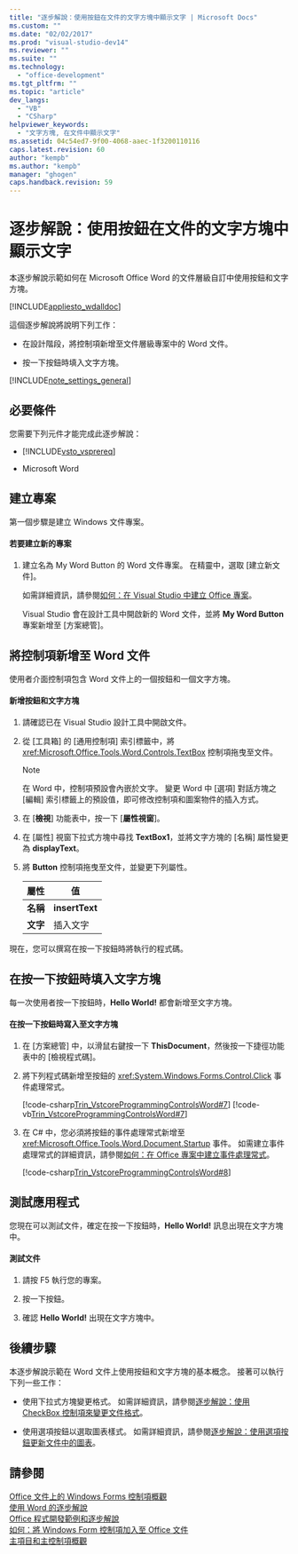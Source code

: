```yaml
---
title: "逐步解說：使用按鈕在文件的文字方塊中顯示文字 | Microsoft Docs"
ms.custom: ""
ms.date: "02/02/2017"
ms.prod: "visual-studio-dev14"
ms.reviewer: ""
ms.suite: ""
ms.technology: 
  - "office-development"
ms.tgt_pltfrm: ""
ms.topic: "article"
dev_langs: 
  - "VB"
  - "CSharp"
helpviewer_keywords: 
  - "文字方塊, 在文件中顯示文字"
ms.assetid: 04c54ed7-9f00-4068-aaec-1f3200110116
caps.latest.revision: 60
author: "kempb"
ms.author: "kempb"
manager: "ghogen"
caps.handback.revision: 59
---
```

# 逐步解說：使用按鈕在文件的文字方塊中顯示文字
  本逐步解說示範如何在 Microsoft Office Word 的文件層級自訂中使用按鈕和文字方塊。  
  
 [!INCLUDE[appliesto_wdalldoc](../vsto/includes/appliesto-wdalldoc-md.md)]  
  
 這個逐步解說將說明下列工作：  
  
-   在設計階段，將控制項新增至文件層級專案中的 Word 文件。  
  
-   按一下按鈕時填入文字方塊。  
  
 [!INCLUDE[note_settings_general](../sharepoint/includes/note-settings-general-md.md)]  
  
## 必要條件  
 您需要下列元件才能完成此逐步解說：  
  
-   [!INCLUDE[vsto_vsprereq](../vsto/includes/vsto-vsprereq-md.md)]  
  
-   Microsoft Word  
  
## 建立專案  
 第一個步驟是建立 Windows 文件專案。  
  
#### 若要建立新的專案  
  
1.  建立名為 My Word Button 的 Word 文件專案。  在精靈中，選取 \[建立新文件\]。  
  
     如需詳細資訊，請參閱[如何：在 Visual Studio 中建立 Office 專案](../vsto/how-to-create-office-projects-in-visual-studio.md)。  
  
     Visual Studio 會在設計工具中開啟新的 Word 文件，並將 **My Word Button** 專案新增至 \[方案總管\]。  
  
## 將控制項新增至 Word 文件  
 使用者介面控制項包含 Word 文件上的一個按鈕和一個文字方塊。  
  
#### 新增按鈕和文字方塊  
  
1.  請確認已在 Visual Studio 設計工具中開啟文件。  
  
2.  從 \[工具箱\] 的 \[通用控制項\] 索引標籤中，將 <xref:Microsoft.Office.Tools.Word.Controls.TextBox> 控制項拖曳至文件。  
  
    > [!NOTE]  
    >  在 Word 中，控制項預設會內嵌於文字。  變更 Word 中 \[選項\] 對話方塊之 \[編輯\] 索引標籤上的預設值，即可修改控制項和圖案物件的插入方式。  
  
3.  在 \[**檢視**\] 功能表中，按一下 \[**屬性視窗**\]。  
  
4.  在 \[屬性\] 視窗下拉式方塊中尋找 **TextBox1**，並將文字方塊的 \[名稱\] 屬性變更為 **displayText**。  
  
5.  將 **Button** 控制項拖曳至文件，並變更下列屬性。  
  
    |屬性|值|  
    |--------|-------|  
    |**名稱**|**insertText**|  
    |**文字**|插入文字|  
  
 現在，您可以撰寫在按一下按鈕時將執行的程式碼。  
  
## 在按一下按鈕時填入文字方塊  
 每一次使用者按一下按鈕時，**Hello World\!** 都會新增至文字方塊。  
  
#### 在按一下按鈕時寫入至文字方塊  
  
1.  在 \[方案總管\] 中，以滑鼠右鍵按一下 **ThisDocument**，然後按一下捷徑功能表中的 \[檢視程式碼\]。  
  
2.  將下列程式碼新增至按鈕的 <xref:System.Windows.Forms.Control.Click> 事件處理常式。  
  
     [!code-csharp[Trin_VstcoreProgrammingControlsWord#7](../snippets/csharp/VS_Snippets_OfficeSP/Trin_VstcoreProgrammingControlsWord/CS/ThisDocument.cs#7)]
     [!code-vb[Trin_VstcoreProgrammingControlsWord#7](../snippets/visualbasic/VS_Snippets_OfficeSP/Trin_VstcoreProgrammingControlsWord/VB/ThisDocument.vb#7)]  
  
3.  在 C\# 中，您必須將按鈕的事件處理常式新增至 <xref:Microsoft.Office.Tools.Word.Document.Startup> 事件。  如需建立事件處理常式的詳細資訊，請參閱[如何：在 Office 專案中建立事件處理常式](../vsto/how-to-create-event-handlers-in-office-projects.md)。  
  
     [!code-csharp[Trin_VstcoreProgrammingControlsWord#8](../snippets/csharp/VS_Snippets_OfficeSP/Trin_VstcoreProgrammingControlsWord/CS/ThisDocument.cs#8)]  
  
## 測試應用程式  
 您現在可以測試文件，確定在按一下按鈕時，**Hello World\!** 訊息出現在文字方塊中。  
  
#### 測試文件  
  
1.  請按 F5 執行您的專案。  
  
2.  按一下按鈕。  
  
3.  確認 **Hello World\!** 出現在文字方塊中。  
  
## 後續步驟  
 本逐步解說示範在 Word 文件上使用按鈕和文字方塊的基本概念。  接著可以執行下列一些工作：  
  
-   使用下拉式方塊變更格式。  如需詳細資訊，請參閱[逐步解說：使用 CheckBox 控制項來變更文件格式](../vsto/walkthrough-changing-document-formatting-using-checkbox-controls.md)。  
  
-   使用選項按鈕以選取圖表樣式。  如需詳細資訊，請參閱[逐步解說：使用選項按鈕更新文件中的圖表](../vsto/walkthrough-updating-a-chart-in-a-document-using-radio-buttons.md)。  
  
## 請參閱  
 [Office 文件上的 Windows Forms 控制項概觀](../vsto/windows-forms-controls-on-office-documents-overview.md)   
 [使用 Word 的逐步解說](../vsto/walkthroughs-using-word.md)   
 [Office 程式開發範例和逐步解說](../vsto/office-development-samples-and-walkthroughs.md)   
 [如何：將 Windows Form 控制項加入至 Office 文件](../vsto/how-to-add-windows-forms-controls-to-office-documents.md)   
 [主項目和主控制項概觀](../vsto/host-items-and-host-controls-overview.md)  
  
  